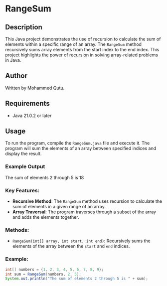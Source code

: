 # RangeSum

## Description
This Java project demonstrates the use of recursion to calculate the sum of elements within a specific range of an array. The `RangeSum` method recursively sums array elements from the start index to the end index. This project highlights the power of recursion in solving array-related problems in Java.

## Author
Written by Mohammed Qutu.

## Requirements
- Java 21.0.2 or later

## Usage
To run the program, compile the `RangeSum.java` file and execute it. The program will sum the elements of an array between specified indices and display the result.

### Example Output
The sum of elements 2 through 5 is 18

### Key Features:
- **Recursive Method**: The `RangeSum` method uses recursion to calculate the sum of elements in a given range of an array.
- **Array Traversal**: The program traverses through a subset of the array and adds the elements together.

### Methods:
- `RangeSum(int[] array, int start, int end)`: Recursively sums the elements of the array between the `start` and `end` indices.

### Example:
```java
int[] numbers = {1, 2, 3, 4, 5, 6, 7, 8, 9};
int sum = RangeSum(numbers, 2, 5);
System.out.println("The sum of elements 2 through 5 is " + sum);
